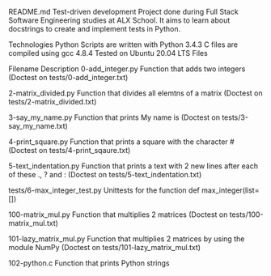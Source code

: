 README.md
Test-driven development
Project done during Full Stack Software Engineering studies at ALX School. It aims to learn about docstrings to create and implement tests in Python.

Technologies Python Scripts are written with Python 3.4.3 C files are compiled using gcc 4.8.4 Tested on Ubuntu 20.04 LTS Files

Filename Description
0-add_integer.py Function that adds two integers (Doctest on tests/0-add_integer.txt)

2-matrix_divided.py Function that divides all elemtns of a matrix (Doctest on tests/2-matrix_divided.txt)

3-say_my_name.py Function that prints My name is (Doctest on tests/3-say_my_name.txt)

4-print_square.py Function that prints a square with the character # (Doctest on tests/4-print_sqaure.txt)

5-text_indentation.py Function that prints a text with 2 new lines after each of these ., ? and : (Doctest on tests/5-text_indentation.txt)

tests/6-max_integer_test.py Unittests for the function def max_integer(list=[])

100-matrix_mul.py Function that multiplies 2 matrices (Doctest on tests/100-matrix_mul.txt)

101-lazy_matrix_mul.py Function that multiplies 2 matrices by using the module NumPy (Doctest on tests/101-lazy_matrix_mul.txt)

102-python.c Function that prints Python strings
